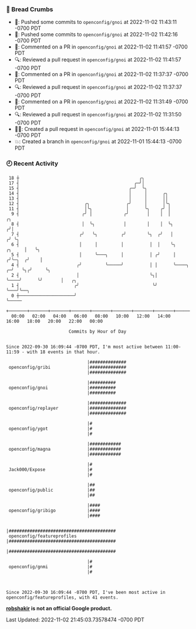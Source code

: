 ### 🍞 Bread Crumbs

 * 🚢: Pushed some commits to `openconfig/gnoi` at 2022-11-02 11:43:11 -0700 PDT
 * 🚢: Pushed some commits to `openconfig/gnoi` at 2022-11-02 11:42:16 -0700 PDT
 * 💬: Commented on a PR in  `openconfig/gnoi` at 2022-11-02 11:41:57 -0700 PDT
 * 🔍: Reviewed a pull request in  `openconfig/gnoi` at 2022-11-02 11:41:57 -0700 PDT
 * 💬: Commented on a PR in  `openconfig/gnoi` at 2022-11-02 11:37:37 -0700 PDT
 * 🔍: Reviewed a pull request in  `openconfig/gnoi` at 2022-11-02 11:37:37 -0700 PDT
 * 💬: Commented on a PR in  `openconfig/gnoi` at 2022-11-02 11:31:49 -0700 PDT
 * 🔍: Reviewed a pull request in  `openconfig/gnoi` at 2022-11-02 11:31:50 -0700 PDT
 * ✍🏼: Created a pull request in `openconfig/gnoi` at 2022-11-01 15:44:13 -0700 PDT
 * 💥: Created a branch in `openconfig/gnoi` at 2022-11-01 15:44:13 -0700 PDT

### 🕘 Recent Activity
```
 18 ┼                                              ╭╮
 17 ┤                                            ╭─╯│
 15 ┤                                          ╭─╯  ╰╮
 14 ┤                                          │     │      ╭╮
 13 ┤                                          │     │      ││
 12 ┤                         ╭╮              ╭╯     │      │╰╮
 11 ┤                         │╰╮             │      ╰╮    ╭╯ │
  9 ┤                        ╭╯ │            ╭╯       │    │  │                       ╭╮
  8 ┤                        │  ╰╮           │        │    │  ╰╮                     ╭╯│
  7 ┤                       ╭╯   ╰╮         ╭╯        ╰╮  ╭╯   │                    ╭╯ ╰╮
  6 ┤                       │     │         │          │  │    ╰╮            ╭╮     │   ╰╮
  5 ┤                       │     ╰───╮     │          │ ╭╯     │           ╭╯╰─╮  ╭╯    │
  4 ┤                      ╭╯         ╰─────╯          │ │      ╰────╮    ╭─╯   ╰╮╭╯     ╰╮
  2 ┤                      │                           ╰╮│           ╰────╯      ╰╯       │   ╭╮
  1 ┤                     ╭╯                            ╰╯                                ╰───╯╰──╮
  0 ┼─────────────────────╯                                                                       ╰─────
    +───────+───────+───────+───────+───────+───────+───────+───────+───────+───────+───────+───────+────
  00:00   02:00   04:00   06:00   08:00   10:00   12:00   14:00   16:00   18:00   20:00   22:00   00:00   

						Commits by Hour of Day


Since 2022-09-30 16:09:44 -0700 PDT, I'm most active between 11:00-11:59 - with 18 events in that hour.

```



```
                               |##############
 openconfig/gribi              |##############
                               |##############

                               |##########
 openconfig/gnoi               |##########
                               |##########

                               |##############
 openconfig/replayer           |##############
                               |##############

                               |#
 openconfig/ygot               |#
                               |#

                               |############
 openconfig/magna              |############
                               |############

                               |#
 Jack000/Expose                |#
                               |#

                               |##
 openconfig/public             |##
                               |##

                               |####
 openconfig/gribigo            |####
                               |####

                               |#########################################
 openconfig/featureprofiles    |#########################################
                               |#########################################

                               |#
 openconfig/gnmi               |#
                               |#



Since 2022-09-30 16:09:44 -0700 PDT, I've been most active in openconfig/featureprofiles, with 41 events.

```
**[robshakir](mailto:robjs@google.com) is not an official Google product.**  


Last Updated: 2022-11-02 21:45:03.73578474 -0700 PDT
